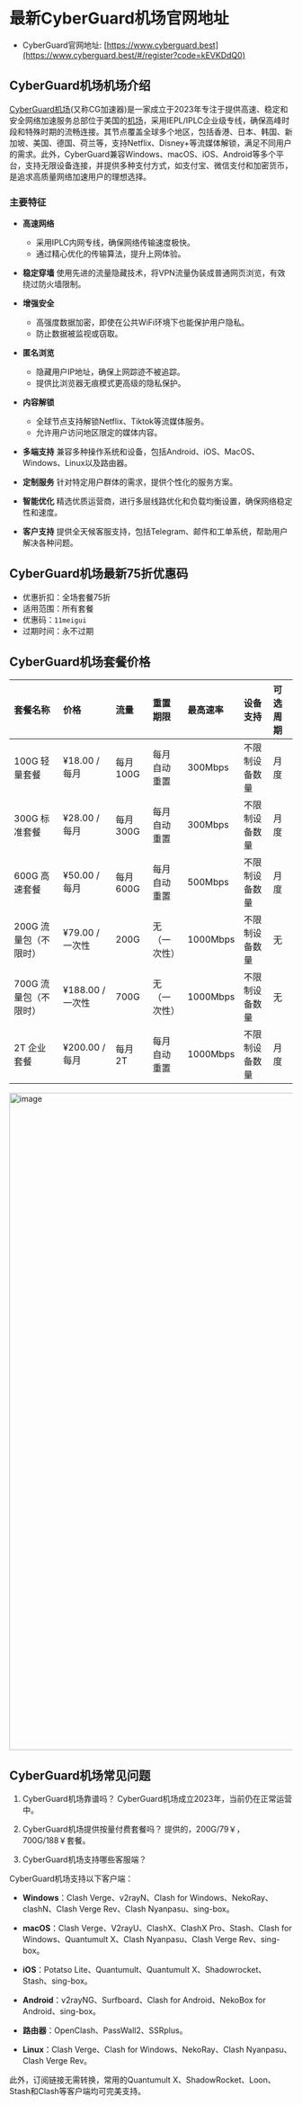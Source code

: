 # 最新CyberGuard机场官网地址

- CyberGuard官网地址: [https://www.cyberguard.best](https://www.cyberguard.best/#/register?code=kEVKDdQ0)

## CyberGuard机场机场介绍

[CyberGuard机场](https://www.11meigui.com/2024/cyberguard-vpn.html)(又称CG加速器)是一家成立于2023年专注于提供高速、稳定和安全网络加速服务总部位于美国的[机场](https://clashsub.org)，采用IEPL/IPLC企业级专线，确保高峰时段和特殊时期的流畅连接。其节点覆盖全球多个地区，包括香港、日本、韩国、新加坡、美国、德国、荷兰等，支持Netflix、Disney+等流媒体解锁，满足不同用户的需求。此外，CyberGuard兼容Windows、macOS、iOS、Android等多个平台，支持无限设备连接，并提供多种支付方式，如支付宝、微信支付和加密货币，是追求高质量网络加速用户的理想选择。

### 主要特征

- **高速网络**
  - 采用IPLC内网专线，确保网络传输速度极快。
  - 通过精心优化的传输算法，提升上网体验。

- **稳定穿墙**
使用先进的流量隐藏技术，将VPN流量伪装成普通网页浏览，有效绕过防火墙限制。

- **增强安全**
  - 高强度数据加密，即使在公共WiFi环境下也能保护用户隐私。
  - 防止数据被监视或窃取。

- **匿名浏览**
  - 隐藏用户IP地址，确保上网踪迹不被追踪。
  - 提供比浏览器无痕模式更高级的隐私保护。

- **内容解锁**
   - 全球节点支持解锁Netflix、Tiktok等流媒体服务。
   - 允许用户访问地区限定的媒体内容。

- **多端支持**
兼容多种操作系统和设备，包括Android、iOS、MacOS、Windows、Linux以及路由器。

- **定制服务**
针对特定用户群体的需求，提供个性化的服务方案。

- **智能优化**
精选优质运营商，进行多层线路优化和负载均衡设置，确保网络稳定性和速度。

- **客户支持**
提供全天候客服支持，包括Telegram、邮件和工单系统，帮助用户解决各种问题。


## CyberGuard机场最新75折优惠码

- 优惠折扣：全场套餐75折
- 适用范围：所有套餐
- 优惠码：`11meigui`
- 过期时间：永不过期


## CyberGuard机场套餐价格

| **套餐名称**       | **价格**         | **流量**   | **重置期限**       | **最高速率**   | **设备支持**           |  **可选周期**               |
|:-------------------|:-------------------|:---------------|:---------------------------------------|:-----------------------------------|:------------------------|:---------------------------|
| 100G 轻量套餐      | ¥18.00 /每月     | 每月100G   | 每月自动重置       | 300Mbps       | 不限制设备数量          |  月度 |
| 300G 标准套餐      | ¥28.00 /每月     | 每月300G   | 每月自动重置       | 300Mbps        |  不限制设备数量          | 月度 | 
| 600G 高速套餐      | ¥50.00 /每月     | 每月600G   | 每月自动重置       | 500Mbps        | 不限制设备数量          | 月度 |
| 200G 流量包（不限时） | ¥79.00 /一次性   | 200G       | 无（一次性）       | 1000Mbps     | 不限制设备数量          | 无                         |
| 700G 流量包（不限时） | ¥188.00 /一次性  | 700G       | 无（一次性）       | 1000Mbps     | 不限制设备数量          | 无                         |
| 2T 企业套餐        | ¥200.00 /每月    | 每月2T     | 每月自动重置       | 1000Mbps      | 不限制设备数量          |  月度 | 


<img width="1169" alt="image" src="https://github.com/user-attachments/assets/ec66c1be-8a5d-4bc3-9438-08293969fd72" />

## CyberGuard机场常见问题
1. CyberGuard机场靠谱吗？
   CyberGuard机场成立2023年，当前仍在正常运营中。
   
2. CyberGuard机场提供按量付费套餐吗？
提供的，200G/79￥，700G/188￥套餐。

3. CyberGuard机场支持哪些客服端？

CyberGuard机场支持以下客户端：

- **Windows**：Clash Verge、v2rayN、Clash for Windows、NekoRay、clashN、Clash Verge Rev、Clash Nyanpasu、sing-box。 

- **macOS**：Clash Verge、V2rayU、ClashX、ClashX Pro、Stash、Clash for Windows、Quantumult X、Clash Nyanpasu、Clash Verge Rev、sing-box。 

- **iOS**：Potatso Lite、Quantumult、Quantumult X、Shadowrocket、Stash、sing-box。 

- **Android**：v2rayNG、Surfboard、Clash for Android、NekoBox for Android、sing-box。 

- **路由器**：OpenClash、PassWall2、SSRplus。 

- **Linux**：Clash Verge、Clash for Windows、NekoRay、Clash Nyanpasu、Clash Verge Rev。 

此外，订阅链接无需转换，常用的Quantumult X、ShadowRocket、Loon、Stash和Clash等客户端均可完美支持。 



